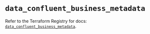 # `data_confluent_business_metadata`

Refer to the Terraform Registry for docs: [`data_confluent_business_metadata`](https://registry.terraform.io/providers/confluentinc/confluent/2.10.0/docs/data-sources/business_metadata).
